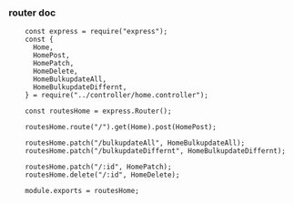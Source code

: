 ### router doc

        const express = require("express");
        const {
          Home,
          HomePost,
          HomePatch,
          HomeDelete,
          HomeBulkupdateAll,
          HomeBulkupdateDiffernt,
        } = require("../controller/home.controller");
        
        const routesHome = express.Router();
        
        routesHome.route("/").get(Home).post(HomePost);
        
        routesHome.patch("/bulkupdateAll", HomeBulkupdateAll);
        routesHome.patch("/bulkupdateDiffernt", HomeBulkupdateDiffernt);
        
        routesHome.patch("/:id", HomePatch);
        routesHome.delete("/:id", HomeDelete);
        
        module.exports = routesHome;
